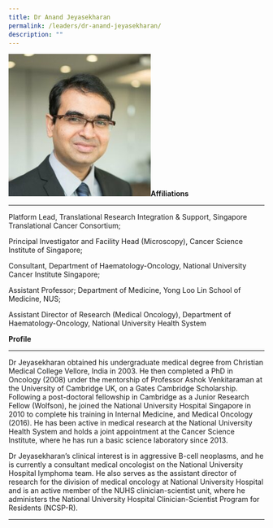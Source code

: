 ```yaml
---
title: Dr Anand Jeyasekharan
permalink: /leaders/dr-anand-jeyasekharan/
description: ""
---
```


![](/images/Leaders/anand-jeyasekharan.jpg)**Affiliations** 

* * *

Platform Lead, Translational Research Integration & Support, Singapore Translational Cancer Consortium; 

Principal Investigator and Facility Head (Microscopy), Cancer Science Institute of Singapore; 

Consultant, Department of Haematology-Oncology, National University Cancer Institute Singapore; 

Assistant Professor; Department of Medicine, Yong Loo Lin School of Medicine, NUS; 

Assistant Director of Research (Medical Oncology), Department of Haematology-Oncology, National University Health System 

**Profile** 

* * *

Dr Jeyasekharan obtained his undergraduate medical degree from Christian Medical College Vellore, India in 2003. He then completed a PhD in Oncology (2008) under the mentorship of Professor Ashok Venkitaraman at the University of Cambridge UK, on a Gates Cambridge Scholarship. Following a post-doctoral fellowship in Cambridge as a Junior Research Fellow (Wolfson), he joined the National University Hospital Singapore in 2010 to complete his training in Internal Medicine, and Medical Oncology (2016). He has been active in medical research at the National University Health System and holds a joint appointment at the Cancer Science Institute, where he has run a basic science laboratory since 2013. 

Dr Jeyasekharan’s clinical interest is in aggressive B-cell neoplasms, and he is currently a consultant medical oncologist on the National University Hospital lymphoma team. He also serves as the assistant director of research for the division of medical oncology at National University Hospital and is an active member of the NUHS clinician-scientist unit, where he administers the National University Hospital Clinician-Scientist Program for Residents (NCSP-R). 

* * *